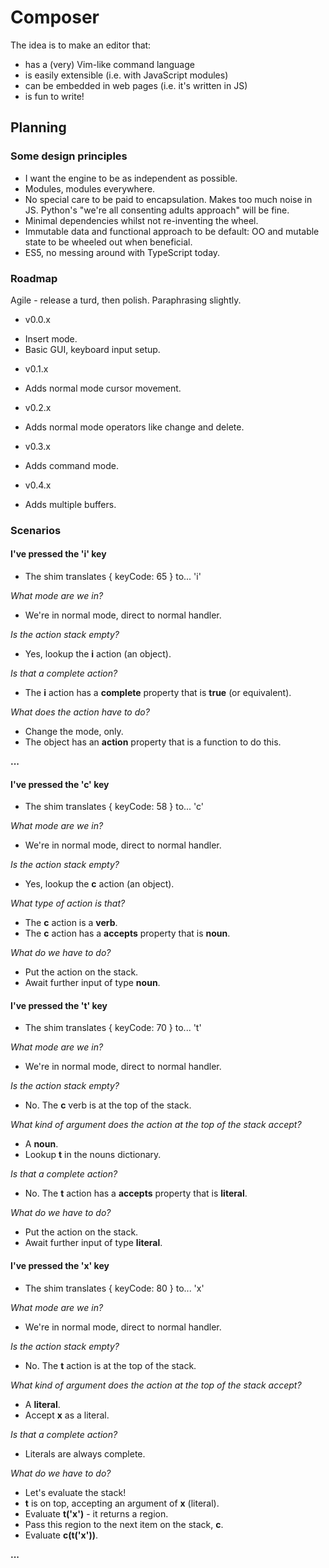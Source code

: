 # Composer

The idea is to make an editor that:

- has a (very) Vim-like command language
- is easily extensible (i.e. with JavaScript modules)
- can be embedded in web pages (i.e. it's written in JS)
- is fun to write!

## Planning

### Some design principles
- I want the engine to be as independent as possible.
- Modules, modules everywhere.
- No special care to be paid to encapsulation. Makes too much noise in JS. Python's "we're all consenting adults approach" will be fine.
- Minimal dependencies whilst not re-inventing the wheel.
- Immutable data and functional approach to be default: OO and mutable state to be wheeled out when beneficial.
- ES5, no messing around with TypeScript today.

### Roadmap
Agile - release a turd, then polish. Paraphrasing slightly.

* v0.0.x
- Insert mode.
- Basic GUI, keyboard input setup.

* v0.1.x
- Adds normal mode cursor movement.

* v0.2.x
- Adds normal mode operators like change and delete.

* v0.3.x
- Adds command mode.

* v0.4.x
- Adds multiple buffers.


### Scenarios

#### I've pressed the 'i' key

- The shim translates { keyCode: 65 }  to... 'i'

_What mode are we in?_
- We're in normal mode, direct to normal handler.

_Is the action stack empty?_
- Yes, lookup the **i** action (an object).

_Is that a complete action?_
- The **i** action has a **complete** property that is **true** (or equivalent).

_What does the action have to do?_
- Change the mode, only.
- The object has an **action** property that is a function to do this.

**...**

#### I've pressed the 'c' key

- The shim translates { keyCode: 58 }  to... 'c'

_What mode are we in?_
- We're in normal mode, direct to normal handler.

_Is the action stack empty?_
- Yes, lookup the **c** action (an object).

_What type of action is that?_
- The **c** action is a **verb**.
- The **c** action has a **accepts** property that is **noun**.

_What do we have to do?_
- Put the action on the stack.
- Await further input of type **noun**.

#### I've pressed the 't' key

- The shim translates { keyCode: 70 }  to... 't'

_What mode are we in?_
- We're in normal mode, direct to normal handler.

_Is the action stack empty?_
- No. The **c** verb is at the top of the stack.

_What kind of argument does the action at the top of the stack accept?_
- A **noun**.
- Lookup **t** in the nouns dictionary.

_Is that a complete action?_
- No. The **t** action has a **accepts** property that is **literal**.

_What do we have to do?_
- Put the action on the stack.
- Await further input of type **literal**.

#### I've pressed the 'x' key

- The shim translates { keyCode: 80 }  to... 'x'

_What mode are we in?_
- We're in normal mode, direct to normal handler.

_Is the action stack empty?_
- No. The **t** action is at the top of the stack.

_What kind of argument does the action at the top of the stack accept?_
- A **literal**.
- Accept **x** as a literal.

_Is that a complete action?_
- Literals are always complete.

_What do we have to do?_
- Let's evaluate the stack!
- **t** is on top, accepting an argument of **x** (literal).
- Evaluate **t('x')** - it returns a region.
- Pass this region to the next item on the stack, **c**.
- Evaluate **c(t('x'))**.

**...**

